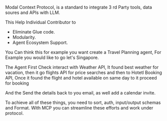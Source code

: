 Modal Context Protocol, is a standard to integrate 3 rd Party tools, data soures and APIs with LLM.

This Help Individual Contributor to 
- Eliminate Glue code.
- Modularity. 
- Agent Ecosystem Support. 


You Can think this for example you want create a Travel Planning agent, For Example you would like to go let's Singapore.

The Agent First Check interact with Weather API, It found best weather for vacation, then it go flights API for price searches and then to Hotetl Booking API, Once it found the flight and hotel available on same day to it proceed for booking

And the Send the details back to you email, as well add a calendar invite.

To achieve all of these things, you need to sort, auth, input/output schemas and Format. With MCP you can streamline these efforts and work under protocol.